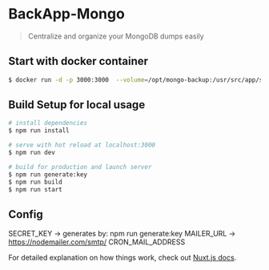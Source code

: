# BackApp-Mongo

> Centralize and organize your MongoDB dumps easily

## Start with docker container

``` bash
$ docker run -d -p 3000:3000  --volume=/opt/mongo-backup:/usr/src/app/server/db --name mongodb-backup-app nmonst4/mongodb-backup-app
```

## Build Setup for local usage

``` bash
# install dependencies
$ npm run install

# serve with hot reload at localhost:3000
$ npm run dev

# build for production and launch server
$ npm run generate:key
$ npm run build
$ npm run start
```

## Config

SECRET_KEY -> generates by: npm run generate:key
MAILER_URL -> https://nodemailer.com/smtp/
CRON_MAIL_ADDRESS


For detailed explanation on how things work, check out [Nuxt.js docs](https://nuxtjs.org).
